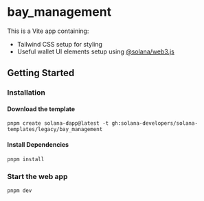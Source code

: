 # bay_management

This is a Vite app containing:

- Tailwind CSS setup for styling
- Useful wallet UI elements setup using [@solana/web3.js](https://www.npmjs.com/package/@solana/web3.js)

## Getting Started

### Installation

#### Download the template

```shell
pnpm create solana-dapp@latest -t gh:solana-developers/solana-templates/legacy/bay_management
```

#### Install Dependencies

```shell
pnpm install
```

### Start the web app

```shell
pnpm dev
```
